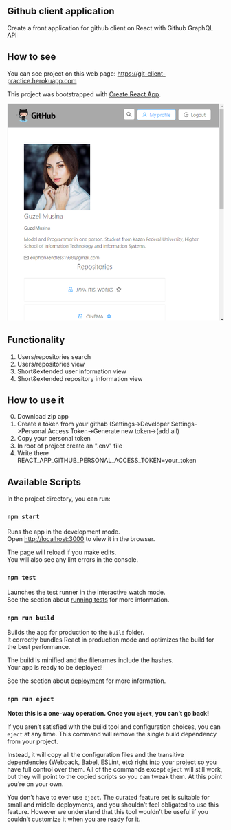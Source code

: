 ## Github client application
Create a front application for github client on React with Github GraphQL API

## How to see
You can see project on this web page: 
https://git-client-practice.herokuapp.com

This project was bootstrapped with [Create React App](https://github.com/facebook/create-react-app).

![Image alt](https://github.com/GuzelMusina/git-client-practice/raw/master/github.png)

## Functionality
1. Users/repositories search
2. Users/repositories view
3. Short&extended user information view
4. Short&extended repository information view

## How to use it
0. Download zip app
1. Create a token from your githab
(Settings->Developer Settings->Personal Access Token->Generate new token->(add all)
2. Copy your personal token
3. In root of project create an ".env" file
4. Write there REACT_APP_GITHUB_PERSONAL_ACCESS_TOKEN=your_token

## Available Scripts

In the project directory, you can run:

### `npm start`

Runs the app in the development mode.<br />
Open [http://localhost:3000](http://localhost:3000) to view it in the browser.

The page will reload if you make edits.<br />
You will also see any lint errors in the console.

### `npm test`

Launches the test runner in the interactive watch mode.<br />
See the section about [running tests](https://facebook.github.io/create-react-app/docs/running-tests) for more information.

### `npm run build`

Builds the app for production to the `build` folder.<br />
It correctly bundles React in production mode and optimizes the build for the best performance.

The build is minified and the filenames include the hashes.<br />
Your app is ready to be deployed!

See the section about [deployment](https://facebook.github.io/create-react-app/docs/deployment) for more information.

### `npm run eject`

**Note: this is a one-way operation. Once you `eject`, you can’t go back!**

If you aren’t satisfied with the build tool and configuration choices, you can `eject` at any time. This command will remove the single build dependency from your project.

Instead, it will copy all the configuration files and the transitive dependencies (Webpack, Babel, ESLint, etc) right into your project so you have full control over them. All of the commands except `eject` will still work, but they will point to the copied scripts so you can tweak them. At this point you’re on your own.

You don’t have to ever use `eject`. The curated feature set is suitable for small and middle deployments, and you shouldn’t feel obligated to use this feature. However we understand that this tool wouldn’t be useful if you couldn’t customize it when you are ready for it.
